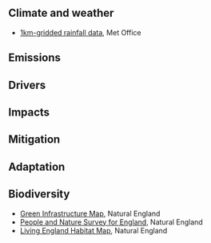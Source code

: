 
## Climate and weather
- [1km-gridded rainfall data](https://catalogue.ceda.ac.uk/uuid/46f8c1377f8849eeb8570b8ac9b26d86), Met Office

## Emissions

## Drivers

## Impacts

## Mitigation

## Adaptation

## Biodiversity
- [Green Infrastructure Map](https://designatedsites.naturalengland.org.uk/GreenInfrastructure/Map.aspx), Natural England
- [People and Nature Survey for England](https://www.gov.uk/government/collections/people-and-nature-survey-for-england), Natural England
- [Living England Habitat Map](https://naturalengland-defra.opendata.arcgis.com/datasets/b3069e7cb3084732b92478b3db51b9c6_0/about), Natural England
